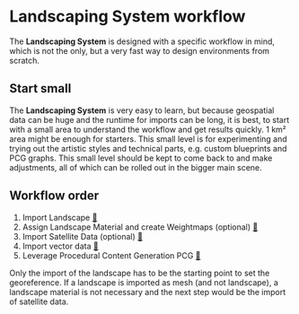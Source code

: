 # Landscaping System workflow

The __Landscaping System__ is designed with a specific workflow in mind, which is not the only, but a very fast way to design environments from scratch.

## Start small

The __Landscaping System__ is very easy to learn, but because geospatial data can be huge and the runtime for imports can be long, it is best, to start with a small area to understand the workflow and get results quickly. 1 km² area might be enough for starters. This small level is for experimenting and trying out the artistic styles and technical parts, e.g. custom blueprints and PCG graphs. This small level should be kept to come back to and make adjustments, all of which can be rolled out in the bigger main scene.

## Workflow order

1. Import Landscape [🔗](heights.md)
2. Assign Landscape Material and create Weightmaps (optional) [🔗](landcover.md)
3. Import Satellite Data (optional) [🔗](satellite.md)
4. Import vector data [🔗](props.md)
5. Leverage Procedural Content Generation PCG [🔗](vegetation.md)

Only the import of the landscape has to be the starting point to set the georeference. If a landscape is imported as mesh (and not landscape), a landscape material is not necessary and the next step would be the import of satellite data.
